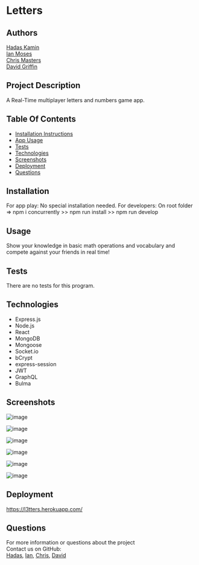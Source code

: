 # Letters

## Authors

[Hadas Kamin](https://github.com/hadasss/)  
[Ian Moses](https://github.com/Moses-Ian/)  
[Chris Masters](https://github.com/CWMasters/)  
[David Griffin](https://github.com/DavidTJGriffin/)

## Project Description

A Real-Time multiplayer letters and numbers game app.

## Table Of Contents

- [Installation Instructions](#installation)
- [App Usage](#usage)
- [Tests](#tests)
- [Technologies](#technologies)
- [Screenshots](#screenshots)
- [Deployment](#deployment)
- [Questions](#questions)

## Installation

For app play: No special installation needed.
For developers: On root folder => npm i concurrently >> npm run install >> npm run develop

## Usage

Show your knowledge in basic math operations and vocabulary and compete against your friends in real time!

## Tests

There are no tests for this program.

## Technologies

- Express.js
- Node.js
- React
- MongoDB
- Mongoose
- Socket.io
- bCrypt
- express-session
- JWT
- GraphQL
- Bulma

## Screenshots

![image](https://user-images.githubusercontent.com/80355222/171569177-53543a2d-d1cd-4d3a-b4bd-88009563c7ce.png)

![image](https://user-images.githubusercontent.com/80355222/171569321-ff5b5039-eb56-4db2-b17a-b215cf30164d.png)

![image](https://user-images.githubusercontent.com/80355222/171569610-5d6ecd3e-b721-4c38-8919-94d5a8668d0c.png)

![image](https://user-images.githubusercontent.com/80355222/171569506-f52d047a-6538-4126-93e8-2cb64b530b79.png)

![image](https://user-images.githubusercontent.com/80355222/171569966-40f5d40f-58f9-43f7-84de-b3b078fc4561.png)

![image](https://user-images.githubusercontent.com/80355222/171569797-3cf3665c-8f8c-4c35-bac7-5fae40ee1daa.png)

## Deployment

https://l3tters.herokuapp.com/

## Questions

For more information or questions about the project  
Contact us on GitHub:  
[Hadas](https://github.com/hadasss/), [Ian](https://github.com/Moses-Ian/), [Chris](https://github.com/CWMasters/), [David](https://github.com/DavidTJGriffin/)
